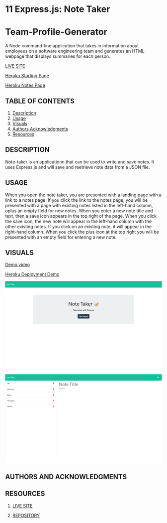 # 11 Express.js: Note Taker

# Team-Profile-Generator

A Node command-line application that takes in information about employees on a software engineering team and generates an HTML webpage that displays summaries for each person.

[LIVE SITE](https://hreichgelt.github.io/Express-Note-Taking-Champs/)

[Heroku Starting Page](https://serene-mesa-59886.herokuapp.com/)

[Heroku Notes Page](https://serene-mesa-59886.herokuapp.com/notes)

## TABLE OF CONTENTS

1. [Description](#description)
2. [Usage](#USAGE)
3. [Visuals](#visuals)
4. [Authors Acknowledgments](#authors-and-acknowledgments)
5. [Resources](#resources)

## DESCRIPTION
Note-taker is an applicationn that can be used to write and save notes. It uses Express.js and will save and reetrieve note data from a JSON file. 

## USAGE
When you open the note taker, you are presented with a landing page with a link to a notes page. If you click the link to the notes page, you will be presented with a page with existing notes listed in the left-hand column, oplus an empty field for new notes. When you enter a new note title and text, then a save icon appears in the top right of the page. When you click the save icon, the new note will appear in the left-hand column with the other existing notes. If you click on an existing note, it will appear in the right-hand column. When you click the plus icon at the top right you will be presented with an empty field for entering a new note. 

## VISUALS


[Demo video](https://drive.google.com/file/d/1uPjE3yaGpsLaPOvyi4Fk3wTiVVyEhfMW/view?usp=sharing)

[Heroku Deployment Demo](https://drive.google.com/file/d/1r0cMYkvABRlDII9rEq9ZN3EfaxhkNQvM/view?usp=sharing)


![Note Taking Champs Landing Page](/public/assets/imgs/Note-Taker1.png)

![Note Taking Champs Notes Page](/public/assets/imgs/Note-Taker2.png)

## AUTHORS AND ACKNOWLEDGMENTS

## RESOURCES

1. [LIVE SITE](https://hreichgelt.github.io/Express-Note-Taking-Champs/)

2. [REPOSITORY](https://github.com/Hreichgelt/Express-Note-Taking-Champs)
